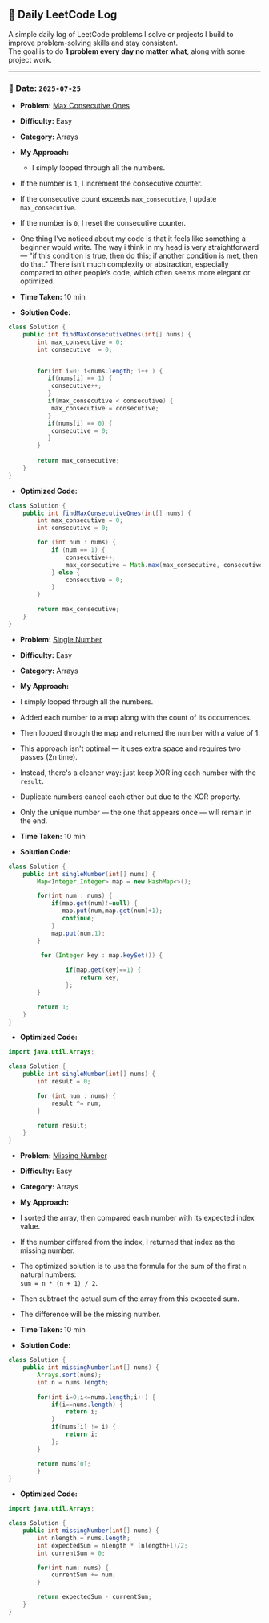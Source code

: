 ## 📘 Daily LeetCode Log

A simple daily log of LeetCode problems I solve or projects I build to improve problem-solving skills and stay consistent.  
The goal is to do **1 problem every day no matter what**, along with some project work.


---


### 📅 Date: `2025-07-25`

- **Problem:** [Max Consecutive Ones](https://leetcode.com/problems/max-consecutive-ones/)
- **Difficulty:** Easy  
- **Category:** Arrays  
- **My Approach:**  
    - I simply looped through all the numbers.  
- If the number is `1`, I increment the consecutive counter.  
- If the consecutive count exceeds `max_consecutive`, I update `max_consecutive`.  
- If the number is `0`, I reset the consecutive counter.  
- One thing I’ve noticed about my code is that it feels like something a beginner would write. The way i think in my head is very straightforward — "if this condition is true, then do this; if another condition is met, then do that." There isn’t much complexity or abstraction, especially compared to other people’s code, which often seems more elegant or optimized.

- **Time Taken:** 10 min  

- **Solution Code:**

```java
class Solution {
    public int findMaxConsecutiveOnes(int[] nums) {
        int max_consecutive = 0;
        int consecutive  = 0;


        for(int i=0; i<nums.length; i++ ) {
           if(nums[i] == 1) {
            consecutive++;
           }
           if(max_consecutive < consecutive) {
            max_consecutive = consecutive;
           } 
           if(nums[i] == 0) {
            consecutive = 0;
           }
        }
        
        return max_consecutive;
    }
}
```

- **Optimized Code:**

```java
class Solution {
    public int findMaxConsecutiveOnes(int[] nums) {
        int max_consecutive = 0;
        int consecutive = 0;

        for (int num : nums) {
            if (num == 1) {
                consecutive++;
                max_consecutive = Math.max(max_consecutive, consecutive);
            } else {
                consecutive = 0;
            }
        }

        return max_consecutive;
    }
}

```

- **Problem:** [Single Number](https://leetcode.com/problems/single-number/)
- **Difficulty:** Easy  
- **Category:** Arrays  
- **My Approach:**  
- I simply looped through all the numbers.  
- Added each number to a map along with the count of its occurrences.  
- Then looped through the map and returned the number with a value of 1.  
- This approach isn't optimal — it uses extra space and requires two passes (2n time).  
- Instead, there's a cleaner way: just keep XOR'ing each number with the `result`.  
- Duplicate numbers cancel each other out due to the XOR property.  
- Only the unique number — the one that appears once — will remain in the end.
- **Time Taken:** 10 min  

- **Solution Code:**

```java
class Solution {
    public int singleNumber(int[] nums) {
        Map<Integer,Integer> map = new HashMap<>();

        for(int num : nums) {
            if(map.get(num)!=null) {
               map.put(num,map.get(num)+1);
               continue;
            }  
            map.put(num,1);
        }

         for (Integer key : map.keySet()) {
          
                if(map.get(key)==1) {
                    return key;
                };
        }

        return 1;
    }
}

```

- **Optimized Code:**

```java
import java.util.Arrays;

class Solution {
    public int singleNumber(int[] nums) {
        int result = 0;

        for (int num : nums) {
            result ^= num;
        }

        return result;
    }
}


```

- **Problem:** [Missing Number](https://leetcode.com/problems/missing-number/)
- **Difficulty:** Easy  
- **Category:** Arrays  
- **My Approach:**  
- I sorted the array, then compared each number with its expected index value.  
- If the number differed from the index, I returned that index as the missing number.  
- The optimized solution is to use the formula for the sum of the first `n` natural numbers:  
  `sum = n * (n + 1) / 2`.  
- Then subtract the actual sum of the array from this expected sum.  
- The difference will be the missing number.

- **Time Taken:** 10 min  

- **Solution Code:**

```java
class Solution {
    public int missingNumber(int[] nums) {
        Arrays.sort(nums);
        int n = nums.length;

        for(int i=0;i<=nums.length;i++) {
            if(i==nums.length) {
                return i; 
            }
            if(nums[i] != i) {
                return i;
            };
        }

        return nums[0];
        }
}
```

- **Optimized Code:**

```java
import java.util.Arrays;

class Solution {
    public int missingNumber(int[] nums) {
        int nlength = nums.length;
        int expectedSum = nlength * (nlength+1)/2;
        int currentSum = 0;

        for(int num: nums) {
            currentSum += num;
        }

        return expectedSum - currentSum;
    }
}

```